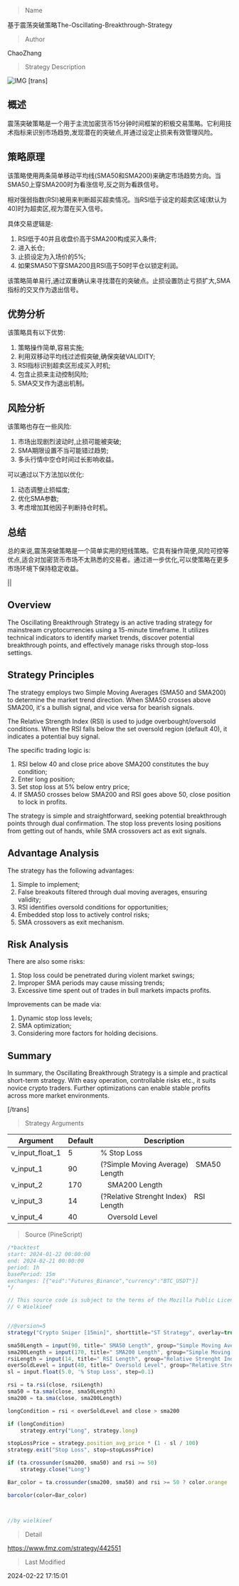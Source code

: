 
> Name

基于震荡突破策略The-Oscillating-Breakthrough-Strategy

> Author

ChaoZhang

> Strategy Description

![IMG](https://www.fmz.com/upload/asset/18ca32cc70ce9565bc1.png)
[trans]
## 概述

震荡突破策略是一个用于主流加密货币15分钟时间框架的积极交易策略。它利用技术指标来识别市场趋势,发现潜在的突破点,并通过设定止损来有效管理风险。

## 策略原理

该策略使用两条简单移动平均线(SMA50和SMA200)来确定市场趋势方向。当SMA50上穿SMA200时为看涨信号,反之则为看跌信号。 

相对强弱指数(RSI)被用来判断超买超卖情况。当RSI低于设定的超卖区域(默认为40)时为超卖区,视为潜在买入信号。

具体交易逻辑是:

1. RSI低于40并且收盘价高于SMA200构成买入条件; 
2. 进入长仓;
3. 止损设定为入场价的5%;
4. 如果SMA50下穿SMA200且RSI高于50时平仓以锁定利润。

该策略简单易行,通过双重确认来寻找潜在的突破点。止损设置防止亏损扩大,SMA指标的交叉作为退出信号。

## 优势分析

该策略具有以下优势:

1. 策略操作简单,容易实施;
2. 利用双移动平均线过滤假突破,确保突破VALIDITY;
3. RSI指标识别超卖区形成买入时机;  
4. 包含止损来主动控制风险;
5. SMA交叉作为退出机制。

## 风险分析

该策略也存在一些风险:

1. 市场出现剧烈波动时,止损可能被突破;
2. SMA期限设置不当可能错过趋势;
3. 多头行情中空仓时间过长影响收益。

可以通过以下方法加以优化:

1. 动态调整止损幅度;
2. 优化SMA参数;
3. 考虑增加其他因子判断持仓时机。

## 总结

总的来说,震荡突破策略是一个简单实用的短线策略。它具有操作简便,风险可控等优点,适合对加密货币市场不太熟悉的交易者。通过进一步优化,可以使策略在更多市场环境下保持稳定收益。

||

## Overview  

The Oscillating Breakthrough Strategy is an active trading strategy for mainstream cryptocurrencies using a 15-minute timeframe. It utilizes technical indicators to identify market trends, discover potential breakthrough points, and effectively manage risks through stop-loss settings.

## Strategy Principles

The strategy employs two Simple Moving Averages (SMA50 and SMA200) to determine the market trend direction. When SMA50 crosses above SMA200, it's a bullish signal, and vice versa for bearish signals.

The Relative Strength Index (RSI) is used to judge overbought/oversold conditions. When the RSI falls below the set oversold region (default 40), it indicates a potential buy signal.  

The specific trading logic is:

1. RSI below 40 and close price above SMA200 constitutes the buy condition;
2. Enter long position;  
3. Set stop loss at 5% below entry price;
4. If SMA50 crosses below SMA200 and RSI goes above 50, close position to lock in profits.

The strategy is simple and straightforward, seeking potential breakthrough points through dual confirmation. The stop loss prevents losing positions from getting out of hands, while SMA crossovers act as exit signals.

## Advantage Analysis   

The strategy has the following advantages:

1. Simple to implement;  
2. False breakouts filtered through dual moving averages, ensuring validity;
3. RSI identifies oversold conditions for opportunities;
4. Embedded stop loss to actively control risks; 
5. SMA crossovers as exit mechanism.  

## Risk Analysis

There are also some risks:

1. Stop loss could be penetrated during violent market swings;
2. Improper SMA periods may cause missing trends;  
3. Excessive time spent out of trades in bull markets impacts profits.

Improvements can be made via:

1. Dynamic stop loss levels;
2. SMA optimization;
3. Considering more factors for holding decisions.  

## Summary  

In summary, the Oscillating Breakthrough Strategy is a simple and practical short-term strategy. With easy operation, controllable risks etc., it suits novice crypto traders. Further optimizations can enable stable profits across more market environments.

[/trans]

> Strategy Arguments



|Argument|Default|Description|
|----|----|----|
|v_input_float_1|5|% Stop Loss|
|v_input_1|90|(?Simple Moving Average) SMA50 Length|
|v_input_2|170| SMA200 Length|
|v_input_3|14|(?Relative Strenght Index) RSI Length|
|v_input_4|40| Oversold Level|


> Source (PineScript)

``` javascript
/*backtest
start: 2024-01-22 00:00:00
end: 2024-02-21 00:00:00
period: 1h
basePeriod: 15m
exchanges: [{"eid":"Futures_Binance","currency":"BTC_USDT"}]
*/

// This source code is subject to the terms of the Mozilla Public License 2.0 at https://mozilla.org/MPL/2.0/
// © Wielkieef


//@version=5
strategy("Crypto Sniper [15min]", shorttitle="ST Strategy", overlay=true, pyramiding=1, initial_capital=10000, default_qty_type=strategy.percent_of_equity, default_qty_value=25, calc_on_order_fills=false, slippage=0, commission_type=strategy.commission.percent, commission_value=0.03)

sma50Length = input(90, title=" SMA50 Length", group="Simple Moving Average")
sma200Length = input(170, title=" SMA200 Length", group="Simple Moving Average")
rsiLength = input(14, title=" RSI Length", group="Relative Strenght Index")
overSoldLevel = input(40, title=" Oversold Level", group="Relative Strenght Index")
sl = input.float(5.0, '% Stop Loss', step=0.1)

rsi = ta.rsi(close, rsiLength)
sma50 = ta.sma(close, sma50Length)
sma200 = ta.sma(close, sma200Length)

longCondition = rsi < overSoldLevel and close > sma200

if (longCondition)
    strategy.entry("Long", strategy.long)  

stopLossPrice = strategy.position_avg_price * (1 - sl / 100)
strategy.exit("Stop Loss", stop=stopLossPrice)

if (ta.crossunder(sma200, sma50) and rsi >= 50)
    strategy.close("Long")

Bar_color = ta.crossunder(sma200, sma50) and rsi >= 50 ? color.orange : rsi < overSoldLevel ? color.maroon : strategy.position_avg_price != 1 ? color.green : color.gray

barcolor(color=Bar_color)



//by wielkieef

```

> Detail

https://www.fmz.com/strategy/442551

> Last Modified

2024-02-22 17:15:01
